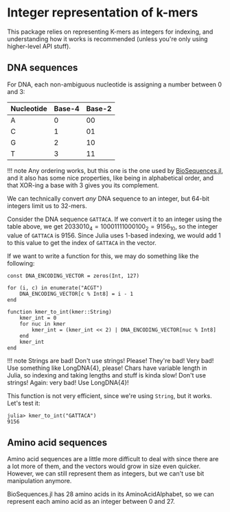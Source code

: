 # Integer representation of k-mers

This package relies on representing K-mers as integers for indexing, and understanding how it works is recommended (unless you're only using higher-level API stuff).

## DNA sequences

For DNA, each non-ambiguous nucleotide is assigning a number between 0 and 3:

| Nucleotide | Base-4 | Base-2 |
|------------|--------|--------|
| A          | 0      | 00     |
| C          | 1      | 01     |
| G          | 2      | 10     |
| T          | 3      | 11     |

!!! note
    Any ordering works, but this one is the one used by [BioSequences.jl](https://github.com/BioJulia/BioSequences.jl), and it also has some nice properties, like being in alphabetical order, and that XOR-ing a base with 3 gives you its complement.

We can technically convert *any* DNA sequence to an integer, but 64-bit integers limit us to 32-mers.

Consider the DNA sequence `GATTACA`. If we convert it to an integer using the table above, we get $2033010_4 = 10001111000100_2 = 9156_{10}$, so the integer value of `GATTACA` is 9156. Since Julia uses 1-based indexing, we would add 1 to this value to get the index of `GATTACA` in the vector.

If we want to write a function for this, we may do something like the following:

```jldoctest
const DNA_ENCODING_VECTOR = zeros(Int, 127)

for (i, c) in enumerate("ACGT")
    DNA_ENCODING_VECTOR[c % Int8] = i - 1
end

function kmer_to_int(kmer::String)
    kmer_int = 0
    for nuc in kmer
        kmer_int = (kmer_int << 2) | DNA_ENCODING_VECTOR[nuc % Int8]
    end
    kmer_int
end
```

!!! note
    Strings are bad! Don't use strings! Please! They're bad! Very bad! Use something like LongDNA{4}, please! Chars have variable length in Julia, so indexing and taking lengths and stuff is kinda slow! Don't use strings! Again: very bad! Use LongDNA{4}!

This function is not very efficient, since we're using `String`, but it works. Let's test it:

```jldoctest
julia> kmer_to_int("GATTACA")
9156
```

## Amino acid sequences

Amino acid sequences are a little more difficult to deal with since there are a lot more of them, and the vectors would grow in size even quicker. However, we can still represent them as integers, but we can't use bit manipulation anymore.

BioSequences.jl has 28 amino acids in its AminoAcidAlphabet, so we can represent each amino acid as an integer between 0 and 27.